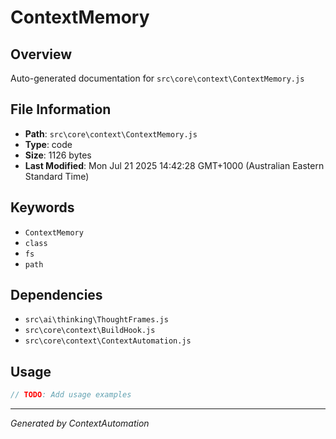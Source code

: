 # ContextMemory

## Overview
Auto-generated documentation for `src\core\context\ContextMemory.js`

## File Information
- **Path**: `src\core\context\ContextMemory.js`
- **Type**: code
- **Size**: 1126 bytes
- **Last Modified**: Mon Jul 21 2025 14:42:28 GMT+1000 (Australian Eastern Standard Time)

## Keywords
- `ContextMemory`
- `class`
- `fs`
- `path`

## Dependencies
- `src\ai\thinking\ThoughtFrames.js`
- `src\core\context\BuildHook.js`
- `src\core\context\ContextAutomation.js`

## Usage
```javascript
// TODO: Add usage examples
```

---
*Generated by ContextAutomation*
